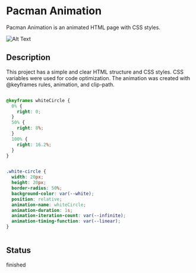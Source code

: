 # Pacman Animation

Pacman Animation is an animated HTML page with CSS styles.

![Alt Text](https://media.giphy.com/media/GNY2f4TY4n80YsJUUW/giphy.gif
)

## Description
This project has a simple and clear HTML structure and CSS styles. CSS variables were used for code optimization. The animation was created with @keyframes rules, animation, and clip-path. 

```CSS

@keyframes whiteCircle {
  0% {
    right: 0;
  }
  50% {
    right: 8%;
  }
  100% {
    right: 16.2%;
  }
}


.white-circle {
  width: 20px;
  height: 20px;
  border-radius: 50%;
  background-color: var(--white);
  position: relative;
  animation-name: whiteCircle;
  animation-duration: 1s;
  animation-iteration-count: var(--infinite);
  animation-timing-function: var(--linear);
}



```

## Status
finished
